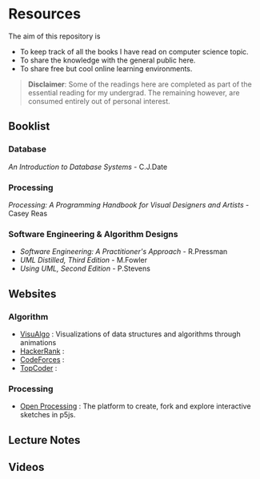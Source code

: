# Resources
The aim of this repository is 
 - To keep track of all the books I have read on computer science topic.  
 - To share the knowledge with the general public here.
 - To share free but cool online learning environments.
 
 >**Disclaimer**: Some of the readings here are completed as part of the essential reading for my undergrad. The remaining however, are consumed entirely out of personal interest.
 
 ## Booklist
 ### Database
 *An Introduction to Database Systems* - C.J.Date
 
 ### Processing
 *Processing: A Programming Handbook for Visual Designers and Artists* - Casey Reas
 
 ### Software Engineering & Algorithm Designs
 - *Software Engineering: A Practitioner's Approach* - R.Pressman
 - *UML Distilled, Third Edition* - M.Fowler
 - *Using UML, Second Edition* - P.Stevens
 
 ## Websites
 ### Algorithm
 - [VisuAlgo](https://visualgo.net/en) : Visualizations of data structures and algorithms through animations
 - [HackerRank](https://www.hackerrank.com) : 
 - [CodeForces](http://codeforces.com) :
 - [TopCoder](https://www.topcoder.com) :
 
 ### Processing
 - [Open Processing](https://www.openprocessing.org/) : The platform to create, fork and explore interactive sketches in p5js.
 
 ## Lecture Notes
 
 ## Videos
